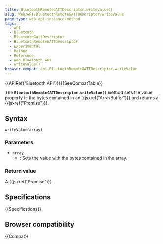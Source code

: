 ```yaml
---
title: BluetoothRemoteGATTDescriptor.writeValue()
slug: Web/API/BluetoothRemoteGATTDescriptor/writeValue
page-type: web-api-instance-method
tags:
  - API
  - Bluetooth
  - BluetoothGattDescriptor
  - BluetoothRemoteGATTDescriptor
  - Experimental
  - Method
  - Reference
  - Web Bluetooth API
  - writeValue()
browser-compat: api.BluetoothRemoteGATTDescriptor.writeValue
---
```


{{APIRef("Bluetooth API")}}{{SeeCompatTable}}

The **`BluetoothRemoteGATTDescriptor.writeValue()`**
method sets the value property to the bytes contained in
an {{jsxref("ArrayBuffer")}} and returns a {{jsxref("Promise")}}.

## Syntax

```js-nolint
writeValue(array)
```

### Parameters

- `array`
  - : Sets the value with the bytes contained in the array.

### Return value

A {{jsxref("Promise")}}.

## Specifications

{{Specifications}}

## Browser compatibility

{{Compat}}
